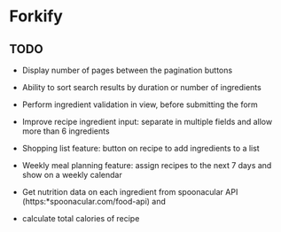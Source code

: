 # Forkify

## TODO

- Display number of pages between the pagination buttons
- Ability to sort search results by duration or number of ingredients
- Perform ingredient validation in view, before submitting the form
- Improve recipe ingredient input: separate in multiple fields and allow more than 6 ingredients

- Shopping list feature: button on recipe to add ingredients to a list
- Weekly meal planning feature: assign recipes to the next 7 days and show on a weekly calendar
- Get nutrition data on each ingredient from spoonacular API (https:\*spoonacular.com/food-api) and
- calculate total calories of recipe
